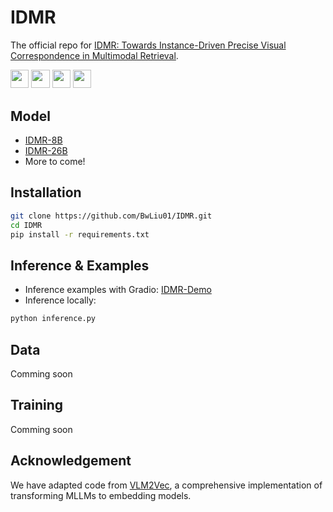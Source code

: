 # IDMR

The official repo for [IDMR: Towards Instance-Driven Precise Visual Correspondence in Multimodal Retrieval](https://arxiv.org/pdf/2504.00954). 


<a target="_blank" href="https://arxiv.org/pdf/2504.00954">
<img style="height:22pt" src="https://img.shields.io/badge/-Paper-black?style=flat&logo=arxiv"></a>
<a target="_blank" href="https://github.com/BwLiu01/IDMR">
<img style="height:22pt" src="https://img.shields.io/badge/-Code-green?style=flat&logo=github"></a>
<a target="_blank" href="https://huggingface.co/lbw18601752667/IDMR-8B">
<img style="height:22pt" src="https://img.shields.io/badge/-🤗%20Models-red?style=flat"></a>
<a target="_blank" href="https://huggingface.co/spaces/lbw18601752667/IDMR-demo">
<img style="height:22pt" src="https://img.shields.io/badge/-🤗%20Demo-red?style=flat"></a>


## Model
 - [IDMR-8B](https://huggingface.co/lbw18601752667/IDMR-8B)
 - [IDMR-26B](https://huggingface.co/lbw18601752667/IDMR-26B)
 - More to come!

## Installation
```bash
git clone https://github.com/BwLiu01/IDMR.git
cd IDMR
pip install -r requirements.txt
```

## Inference & Examples
- Inference examples with Gradio: [IDMR-Demo](https://huggingface.co/spaces/lbw18601752667/IDMR-demo)
- Inference locally:
```bash
python inference.py
```

## Data
Comming soon

## Training
Comming soon


## Acknowledgement
We have adapted code from [VLM2Vec](https://github.com/TIGER-AI-Lab/VLM2Vec), a comprehensive implementation of transforming MLLMs to embedding models.


